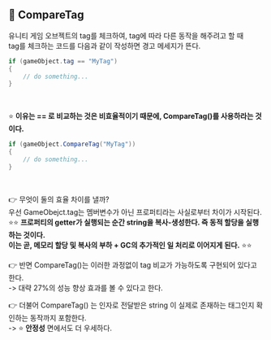 ## 🔔 CompareTag
유니티 게임 오브젝트의 tag를 체크하여, tag에 따라 다른 동작을 해주려고 할 때<br>
tag를 체크하는 코드를 다음과 같이 작성하면 경고 메세지가 뜬다.<br>

```c#
if (gameObject.tag == "MyTag")
{
    // do something...
}
```
<br>

⭐ **이유는 == 로 비교하는 것은 비효율적이기 때문에, CompareTag()를 사용하라는 것이다.**<br>

```c#
if (gameObject.CompareTag("MyTag"))
{
    // do something...
}
```
<br>

👉 무엇이 둘의 효율 차이를 낼까?<br>
우선 GameObejct.tag는 멤버변수가 아닌 프로퍼티라는 사실로부터 차이가 시작된다.<br>
⭐⭐ **프로퍼티의 getter가 실행되는 순간 string을 복사-생성한다. 즉 동적 할당을 실행하는 것이다.<br>
이는 곧, 메모리 할당 및 복사의 부하 + GC의 추가적인 일 처리로 이어지게 된다.** ⭐⭐<br>

👉 반면 CompareTag()는 이러한 과정없이 tag 비교가 가능하도록 구현되어 있다고 한다.<br>
-> 대략 27%의 성능 향상 효과를 볼 수 있다고 한다.<br>

👉 더불어 CompareTag() 는 인자로 전달받은 string 이 실제로 존재하는 태그인지 확인하는 동작까지 포함한다.<br>
-> ⭐ **안정성** 면에서도 더 우세하다.<br>
<br>
<br>
